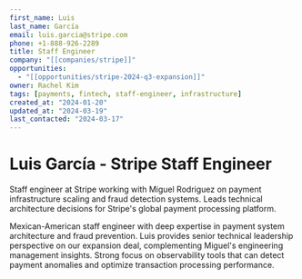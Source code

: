 ```yaml
---
first_name: Luis
last_name: García
email: luis.garcia@stripe.com
phone: +1-888-926-2289
title: Staff Engineer
company: "[[companies/stripe]]"
opportunities:
  - "[[opportunities/stripe-2024-q3-expansion]]"
owner: Rachel Kim
tags: [payments, fintech, staff-engineer, infrastructure]
created_at: "2024-01-20"
updated_at: "2024-03-19"
last_contacted: "2024-03-17"
---
```


# Luis García - Stripe Staff Engineer

Staff engineer at Stripe working with Miguel Rodriguez on payment infrastructure scaling and fraud detection systems. Leads technical architecture decisions for Stripe's global payment processing platform.

Mexican-American staff engineer with deep expertise in payment system architecture and fraud prevention. Luis provides senior technical leadership perspective on our expansion deal, complementing Miguel's engineering management insights. Strong focus on observability tools that can detect payment anomalies and optimize transaction processing performance.